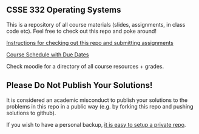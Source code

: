 
## CSSE 332 Operating Systems

This is a repository of all course materials (slides, assignments, in
class code etc).  Feel free to check out this repo and poke around!

[Instructions for checking out this repo and submitting assignments](https://github.com/RHIT-CSSE/csse332/blob/master/Docs/getting_and_submitting_code.md)

[Course Schedule with Due Dates](https://rhit-csse.github.io/csse332/schedule.html)

Check moodle for a directory of all course resources + grades.

## Please Do Not Publish Your Solutions!

It is considered an academic misconduct to publish your solutions to
the problems in this repo in a public way (e.g. by forking this repo
and pushing solutions to github).

If you wish to have a personal backup, [it is easy to setup a private
repo](Docs/making_a_private_repo.md).
